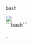 ```bash```
<div>
<img align="center" src="https://profile-counter.glitch.me/pakping/count.svg" />
</div>
 ```bash```

.




[website]: https://github.com/pakping
[course]: https://github.com/pakping
[twitter]: https://github.com/pakping
[youtube]: https://github.com/pakping
[instagram]: https://github.com/pakping
[linkedin]: https://github.com/pakping
[webdevplaylist]: https://github.com/pakping
[jsplaylist]: https://github.com/pakping
[cssplaylist]: https://github.com/pakping
[reactplaylist]: https://github.com/pakping
